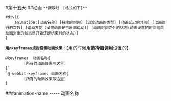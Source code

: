 #第十五天
##动画
`**调取时：[格式如下]**`

```
#div1{
	animation:[动画名称] [持续的时间] [过渡动画的类型] [动画延迟的时间] [动画运行的次数] [运动方向（设置动画是否反向运动)] [动画时间之外的状态(动画设置的时间结束 动画对象的状态是开始还是结束时的状态)]
}
```
**`用@keyframes规则设置动画效果：`**【用的时候**用选择器调用**设置的】
```
@keyframes  动画名称{
		[所有的动画效果写这里]
}`
`@-webkit-keyframes 动画名称{
		[所有的动画效果写这里]
}
```
> 
###animation-name ----- 动画名称
